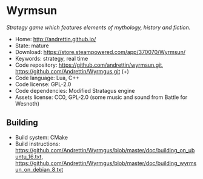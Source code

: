 # Wyrmsun

_Strategy game which features elements of mythology, history and fiction._

- Home: http://andrettin.github.io/
- State: mature
- Download: https://store.steampowered.com/app/370070/Wyrmsun/
- Keywords: strategy, real time
- Code repository: https://github.com/andrettin/wyrmsun.git, https://github.com/Andrettin/Wyrmgus.git (+)
- Code language: Lua, C++
- Code license: GPL-2.0
- Code dependencies: Modified Stratagus engine
- Assets license: CC0, GPL-2.0 (some music and sound from Battle for Wesnoth)

## Building

- Build system: CMake
- Build instructions: https://github.com/Andrettin/Wyrmgus/blob/master/doc/building_on_ubuntu_16.txt, https://github.com/Andrettin/Wyrmgus/blob/master/doc/building_wyrmsun_on_debian_8.txt

